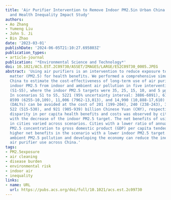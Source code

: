 ```yaml
---
title: 'Air Purifier Intervention to Remove Indoor PM2.5in Urban China: A Cost-Effectiveness
  and Health Inequality Impact Study'
authors:
- Ao Zhang
- Yumeng Liu
- John S. Ji
- Bin Zhao
date: '2023-03-01'
publishDate: '2024-06-05T21:10:27.695803Z'
publication_types:
- article-journal
publication: '*Environmental Science and Technology*'
doi: 10.1021/ACS.EST.2C09730/ASSET/IMAGES/LARGE/ES2C09730_0005.JPEG
abstract: 'Using air purifiers is an intervention to reduce exposure to fine particulate
  matter (PM2.5) for health benefits. We performed a comprehensive simulation in urban
  China to estimate the cost-effectiveness of long-term use of air purifiers to remove
  indoor PM2.5 from indoor and ambient air pollution in five intervention scenarios
  (S1-S5), where the indoor PM2.5 targets were 35, 25, 15, 10, and 5 μg/m3, respectively.
  In scenarios S1 to S5, 5221 (95% uncertainty interval: 3886-6091), 6178 (4554-7242),
  8599 (6255-10,109), 11,006 (7962-13,013), and 14,990 (10,888-17,610) thousand disability-adjusted-life-years
  (DALYs) can be avoided at the cost of 201 (199-204), 240 (238-243), 364 (360-369),
  522 (515-530), and 921 (905-939) billion Chinese Yuan (CNY), respectively. A high
  disparity in per capita health benefits and costs was observed by city, which expanded
  with the decrease of the indoor PM2.5 target. The net benefits of using purifiers
  in cities varied across scenarios. Cities with a lower ratio of annual average outdoor
  PM2.5 concentration to gross domestic product (GDP) per capita tended to achieve
  higher net benefits in the scenario with a lower indoor PM2.5 target. Controlling
  ambient PM2.5 pollution and developing the economy can reduce the inequality in
  air purifier use across China.'
tags:
- PM2.5exposure
- air cleaning
- disease burden
- environmental risk
- indoor air
- inequality
links:
- name: URL
  url: https://pubs.acs.org/doi/full/10.1021/acs.est.2c09730
---
```

